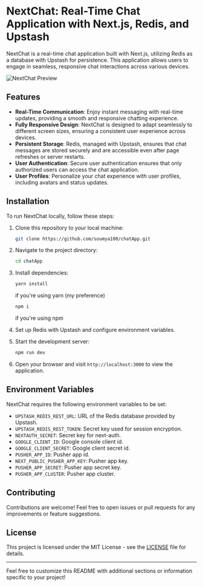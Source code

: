 # NextChat: Real-Time Chat Application with Next.js, Redis, and Upstash

NextChat is a real-time chat application built with Next.js, utilizing Redis as a database with Upstash for persistence. This application allows users to engage in seamless, responsive chat interactions across various devices.

![NextChat Preview](link-to-preview-image)

## Features

- **Real-Time Communication**: Enjoy instant messaging with real-time updates, providing a smooth and responsive chatting experience.
- **Fully Responsive Design**: NextChat is designed to adapt seamlessly to different screen sizes, ensuring a consistent user experience across devices.
- **Persistent Storage**: Redis, managed with Upstash, ensures that chat messages are stored securely and are accessible even after page refreshes or server restarts.
- **User Authentication**: Secure user authentication ensures that only authorized users can access the chat application.
- **User Profiles**: Personalize your chat experience with user profiles, including avatars and status updates.

## Installation

To run NextChat locally, follow these steps:

1. Clone this repository to your local machine:

   ```bash
   git clone https://github.com/soumya100/chatApp.git
   ```

2. Navigate to the project directory:

   ```bash
   cd chatApp
   ```

3. Install dependencies:

   ```bash
   yarn install
   ```
   if you're using yarn (my preference)

   ```bash
   npm i 
   ```
   if you're using npm

4. Set up Redis with Upstash and configure environment variables.

5. Start the development server:

   ```bash
   npm run dev
   ```

6. Open your browser and visit `http://localhost:3000` to view the application.

## Environment Variables

NextChat requires the following environment variables to be set:

- `UPSTASH_REDIS_REST_URL`: URL of the Redis database provided by Upstash.
- `UPSTASH_REDIS_REST_TOKEN`: Secret key used for session encryption.
- `NEXTAUTH_SECRET`: Secret key for next-auth.
- `GOOGLE_CLIENT_ID`: Google console client id.
- `GOOGLE_CLIENT_SECRET`: Google client secret id.
- `PUSHER_APP_ID`: Pusher app id.
- `NEXT_PUBLIC_PUSHER_APP_KEY`:  Pusher app key.
- `PUSHER_APP_SECRET`: Pusher app secret key. 
- `PUSHER_APP_CLUSTER`: Pusher app cluster.

## Contributing

Contributions are welcome! Feel free to open issues or pull requests for any improvements or feature suggestions.

## License

This project is licensed under the MIT License - see the [LICENSE](LICENSE) file for details.

---

Feel free to customize this README with additional sections or information specific to your project!